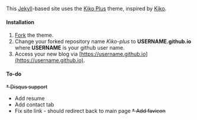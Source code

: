 This [Jekyll](http://jekyllrb.com)-based site uses the [Kiko Plus](https://aweekj.github.io/Kiko-plus) theme, inspired by [Kiko](http://github.com/gfjaru/Kiko). 

#### Installation

1. [Fork](https://github.com/AWEEKJ/Kiko-plus/fork) the theme.
2. Change your forked repository name _Kiko-plus_ to __USERNAME.github.io__ where
   __USERNAME__ is your github user name.
3. Access your new blog via [https://username.github.io](https://username.github.io).

#### To-do

~~* Disqus support~~
* Add resume
* Add contact tab
* Fix site link - should redirect back to main page
~~* Add favicon~~